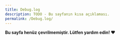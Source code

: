 ```yaml
---
title: Debug.log
description: TODO - Bu sayfanın kısa açıklaması.
permalink: /Debug.log/
---
```


**Bu sayfa henüz çevrilmemiştir. Lütfen yardım edin! ❤**
